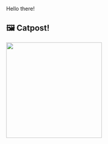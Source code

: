 Hello there!



## 🖼️ Catpost!

<sub>
    <img src="https://cdn2.thecatapi.com/images/e1l.jpg" height="256">
</sub>

